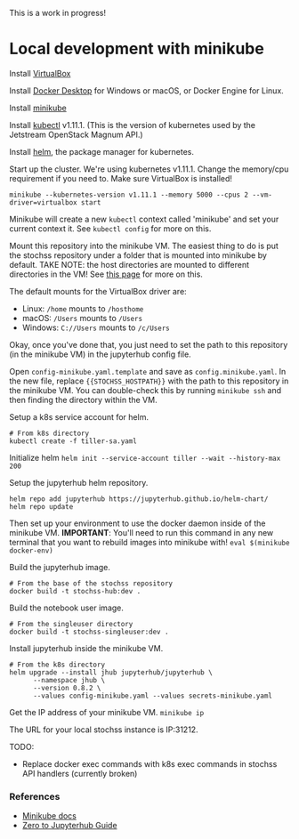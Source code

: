 
This is a work in progress!

# Local development with minikube

Install [VirtualBox](https://www.virtualbox.org/)

Install [Docker Desktop](https://www.docker.com/products/docker-desktop) for Windows or macOS, or Docker Engine for Linux.

Install [minikube](https://github.com/kubernetes/minikube) 

Install [kubectl](https://kubernetes.io/docs/reference/kubectl/overview/) v1.11.1. (This is the version of kubernetes used by the Jetstream OpenStack Magnum API.)

Install [helm](https://github.com/helm/helm), the package manager for kubernetes.

Start up the cluster. We're using kubernetes v1.11.1. Change the memory/cpu requirement if you need to. Make sure VirtualBox is installed!

```minikube --kubernetes-version v1.11.1 --memory 5000 --cpus 2 --vm-driver=virtualbox start```

Minikube will create a new `kubectl` context called 'minikube' and set your current context it. See `kubectl config` for more on this.

Mount this repository into the minikube VM. The easiest thing to do is put the stochss repository under a folder that is mounted into minikube by default. TAKE NOTE: the host directories are mounted to different directories in the VM! See [this page](https://minikube.sigs.k8s.io/docs/tasks/mount/) for more on this.

The default mounts for the VirtualBox driver are: 

- Linux: `/home` mounts to `/hosthome`
- macOS: `/Users` mounts to `/Users`
- Windows: `C://Users` mounts to  `/c/Users`

Okay, once you've done that, you just need to set the path to this repository (in the minikube VM) in the jupyterhub config file.

Open `config-minikube.yaml.template` and save as `config.minikube.yaml`. In the new file, replace `{{STOCHSS_HOSTPATH}}` with the path to this repository in the minikube VM. You can double-check this by running `minikube ssh` and then finding the directory within the VM.

Setup a k8s service account for helm.
```
# From k8s directory
kubectl create -f tiller-sa.yaml
```

Initialize helm
```helm init --service-account tiller --wait --history-max 200```

Setup the jupyterhub helm repository.
```
helm repo add jupyterhub https://jupyterhub.github.io/helm-chart/
helm repo update
```

Then set up your environment to use the docker daemon inside of the minikube VM. **IMPORTANT**: You'll need to run this command in any new terminal that you want to rebuild images into minikube with!
```eval $(minikube docker-env)```

Build the jupyterhub image.
```
# From the base of the stochss repository
docker build -t stochss-hub:dev .
```

Build the notebook user image.
```
# From the singleuser directory
docker build -t stochss-singleuser:dev .
```

Install jupyterhub inside the minikube VM.
```
# From the k8s directory
helm upgrade --install jhub jupyterhub/jupyterhub \
      --namespace jhub \
      --version 0.8.2 \
      --values config-minikube.yaml --values secrets-minikube.yaml
```

Get the IP address of your minikube VM.
```minikube ip```

The URL for your local stochss instance is IP:31212.

TODO:

- Replace docker exec commands with k8s exec commands in stochss API handlers (currently broken)


### References
- [Minikube docs](https://minikube.sigs.k8s.io/docs/)
- [Zero to Jupyterhub Guide](https://zero-to-jupyterhub.readthedocs.io/en/latest/index.html)
